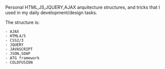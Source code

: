 Personal  HTML,JS,JQUERY,AJAX arquitecture structures, and tricks that I used in my daily development/design tasks.

The structure is:

    - AJAX
    - HTML4/5
    - CSS2/3
    - JQUERY
    - JAVASCRIPT
    - JSON,SOAP
    - ATG framework
    - COLDFUSION
    
